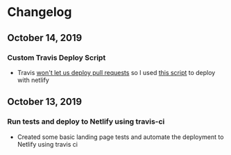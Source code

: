 # Changelog


## October 14, 2019
### Custom Travis Deploy Script

- Travis [won't let us deploy pull requests](https://github.com/travis-ci/travis-ci/issues/7338) so
I used [this script](https://gist.github.com/steffencrespo/829d0900f3314acffe462f2e552dd3f6) to deploy with netlify
## October 13, 2019

### Run tests and deploy to Netlify using travis-ci

- Created some basic landing page tests and automate the deployment
to Netlify using travis ci 
